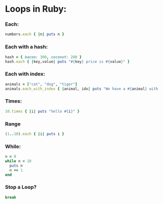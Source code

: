 # Loops in Ruby:

### Each:

```ruby
numbers.each { |n| puts n }
```

### Each with a hash:
```ruby
hash = { bacon: 300, coconut: 200 }
hash.each { |key,value| puts "#{key} price is #{value}" }
```

### Each with index:
```ruby
animals = ["cat", "dog", "tiger"]
animals.each_with_index { |animal, idx| puts "We have a #{animal} with index #{idx}" }
```

### Times:
```ruby
10.times { |i| puts "hello #{i}" }
```

### Range
```ruby
(1..10).each { |i| puts i }
```

### While:
```ruby
n = 0
while n < 10
  puts n
  n += 1
end
```

### Stop a Loop?
```ruby
break
```
